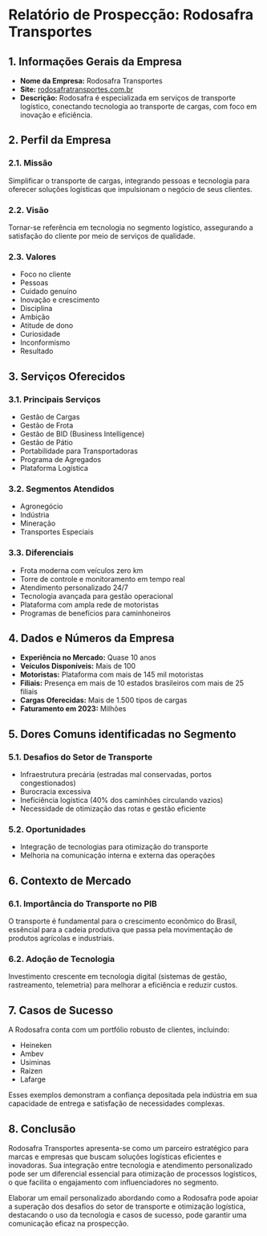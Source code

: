 # Relatório de Prospecção: Rodosafra Transportes

## 1. Informações Gerais da Empresa

- **Nome da Empresa:** Rodosafra Transportes
- **Site:** [rodosafratransportes.com.br](https://rodosafratransportes.com.br/)
- **Descrição:** Rodosafra é especializada em serviços de transporte logístico, conectando tecnologia ao transporte de cargas, com foco em inovação e eficiência.

## 2. Perfil da Empresa

### 2.1. Missão
Simplificar o transporte de cargas, integrando pessoas e tecnologia para oferecer soluções logísticas que impulsionam o negócio de seus clientes.

### 2.2. Visão
Tornar-se referência em tecnologia no segmento logístico, assegurando a satisfação do cliente por meio de serviços de qualidade.

### 2.3. Valores
- Foco no cliente
- Pessoas
- Cuidado genuíno
- Inovação e crescimento
- Disciplina
- Ambição
- Atitude de dono
- Curiosidade
- Inconformismo
- Resultado

## 3. Serviços Oferecidos

### 3.1. Principais Serviços
- Gestão de Cargas
- Gestão de Frota
- Gestão de BID (Business Intelligence)
- Gestão de Pátio
- Portabilidade para Transportadoras
- Programa de Agregados
- Plataforma Logística

### 3.2. Segmentos Atendidos
- Agronegócio
- Indústria
- Mineração
- Transportes Especiais

### 3.3. Diferenciais
- Frota moderna com veículos zero km
- Torre de controle e monitoramento em tempo real
- Atendimento personalizado 24/7
- Tecnologia avançada para gestão operacional
- Plataforma com ampla rede de motoristas
- Programas de benefícios para caminhoneiros

## 4. Dados e Números da Empresa

- **Experiência no Mercado:** Quase 10 anos
- **Veículos Disponíveis:** Mais de 100
- **Motoristas:** Plataforma com mais de 145 mil motoristas
- **Filiais:** Presença em mais de 10 estados brasileiros com mais de 25 filiais
- **Cargas Oferecidas:** Mais de 1.500 tipos de cargas
- **Faturamento em 2023:** Milhões

## 5. Dores Comuns identificadas no Segmento

### 5.1. Desafios do Setor de Transporte
- Infraestrutura precária (estradas mal conservadas, portos congestionados)
- Burocracia excessiva
- Ineficiência logística (40% dos caminhões circulando vazios)
- Necessidade de otimização das rotas e gestão eficiente

### 5.2. Oportunidades
- Integração de tecnologias para otimização do transporte
- Melhoria na comunicação interna e externa das operações

## 6. Contexto de Mercado

### 6.1. Importância do Transporte no PIB
O transporte é fundamental para o crescimento econômico do Brasil, essêncial para a cadeia produtiva que passa pela movimentação de produtos agrícolas e industriais.

### 6.2. Adoção de Tecnologia
Investimento crescente em tecnologia digital (sistemas de gestão, rastreamento, telemetria) para melhorar a eficiência e reduzir custos.

## 7. Casos de Sucesso

A Rodosafra conta com um portfólio robusto de clientes, incluindo:
- Heineken
- Ambev
- Usiminas
- Raízen
- Lafarge

Esses exemplos demonstram a confiança depositada pela indústria em sua capacidade de entrega e satisfação de necessidades complexas.

## 8. Conclusão

Rodosafra Transportes apresenta-se como um parceiro estratégico para marcas e empresas que buscam soluções logísticas eficientes e inovadoras. Sua integração entre tecnologia e atendimento personalizado pode ser um diferencial essencial para otimização de processos logísticos, o que facilita o engajamento com influenciadores no segmento.

Elaborar um email personalizado abordando como a Rodosafra pode apoiar a superação dos desafios do setor de transporte e otimização logística, destacando o uso da tecnologia e casos de sucesso, pode garantir uma comunicação eficaz na prospecção.